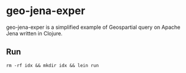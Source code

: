 # geo-jena-exper

geo-jena-exper is a simplified example of Geospartial query on Apache Jena written in Clojure.

## Run

````
rm -rf idx && mkdir idx && lein run
````
